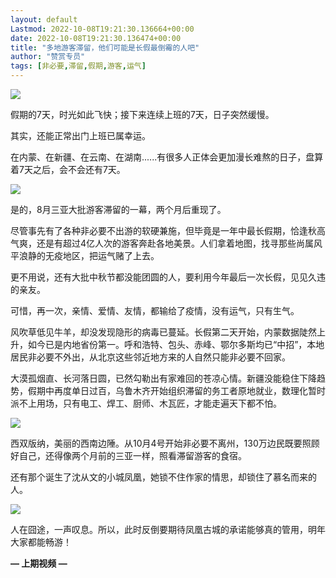 ```yaml
---
layout: default
Lastmod: 2022-10-08T19:21:30.136664+00:00
date: 2022-10-08T19:21:30.136474+00:00
title: "多地游客滞留，他们可能是长假最倒霉的人吧"
author: "赞赏专员"
tags: [非必要,滞留,假期,游客,运气]
---
```


![](https://images.weserv.nl/?url=https%3A//mmbiz.qpic.cn/sz_mmbiz_jpg/aMicddGKxLTYEgjmuvx2UyrrxNTx8nsFo5OQoN3SYrf4P8ibwRlzKLZWicQH0EeffNUaMWlHbWTCeP3S3Bh3EHknw/640%3Fwx_fmt%3Djpeg)

  
假期的7天，时光如此飞快；接下来连续上班的7天，日子突然缓慢。

其实，还能正常出门上班已属幸运。  

在内蒙、在新疆、在云南、在湖南......有很多人正体会更加漫长难熬的日子，盘算着7天之后，会不会还有7天。

![](https://images.weserv.nl/?url=https%3A//mmbiz.qpic.cn/sz_mmbiz_png/aMicddGKxLTYEgjmuvx2UyrrxNTx8nsFofJicBe35YncvH6icMuC8bspIs1l4oCcWumdef7axupdZq8GJhqmQD7RQ/640%3Fwx_fmt%3Dpng)

是的，8月三亚大批游客滞留的一幕，两个月后重现了。

尽管事先有了各种非必要不出游的软硬兼施，但毕竟是一年中最长假期，恰逢秋高气爽，还是有超过4亿人次的游客奔赴各地美景。人们拿着地图，找寻那些尚属风平浪静的无疫地区，把运气赌了上去。

更不用说，还有大批中秋节都没能团圆的人，要利用今年最后一次长假，见见久违的亲友。

可惜，再一次，亲情、爱情、友情，都输给了疫情，没有运气，只有生气。

风吹草低见牛羊，却没发现隐形的病毒已蔓延。长假第二天开始，内蒙数据陡然上升，如今已是内地省份第一。呼和浩特、包头、赤峰、鄂尔多斯均已“中招”，本地居民非必要不外出，从北京这些邻近地方来的人自然只能非必要不回家。

大漠孤烟直、长河落日圆，已然勾勒出有家难回的苍凉心情。新疆没能稳住下降趋势，假期中再度单日过百，乌鲁木齐开始组织滞留的务工者原地就业，数理化暂时派不上用场，只有电工、焊工、厨师、木瓦匠，才能走遍天下都不怕。

![](https://images.weserv.nl/?url=https%3A//mmbiz.qpic.cn/sz_mmbiz_png/aMicddGKxLTYEgjmuvx2UyrrxNTx8nsFoVVaLBIY0VUWhHRsh4S0jFpBCWBStP0dP0eu50epxX5DaImzgzibiby0Q/640%3Fwx_fmt%3Dpng)

西双版纳，美丽的西南边陲。从10月4号开始非必要不离州，130万边民既要照顾好自己，还得像两个月前的三亚一样，照看滞留游客的食宿。

还有那个诞生了沈从文的小城凤凰，她锁不住作家的情思，却锁住了慕名而来的人。

![](https://images.weserv.nl/?url=https%3A//mmbiz.qpic.cn/sz_mmbiz_png/aMicddGKxLTYEgjmuvx2UyrrxNTx8nsFovia6S4HfQP7fL3QfaYcW5XNF6icy818x5VtciaibGANDbaszsIMGVfX0wA/640%3Fwx_fmt%3Dpng)

  
人在囧途，一声叹息。所以，此时反倒要期待凤凰古城的承诺能够真的管用，明年大家都能畅游！

**— 上期视频 —**

‍

